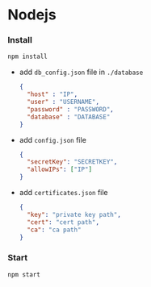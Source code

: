 # Nodejs

### Install
```bash
npm install
```

- add `db_config.json` file in `./database`
  ```json
  {
    "host" : "IP",
    "user" : "USERNAME",
    "password" : "PASSWORD",
    "database" : "DATABASE"
  }
  ```
- add `config.json` file
  ```json
  {
    "secretKey": "SECRETKEY",
    "allowIPs": ["IP"]
  }
  ```
- add `certificates.json` file
  ```json
  {
    "key": "private key path",
    "cert": "cert path",
    "ca": "ca path"
  }
  ```

### Start
```bash
npm start
```
